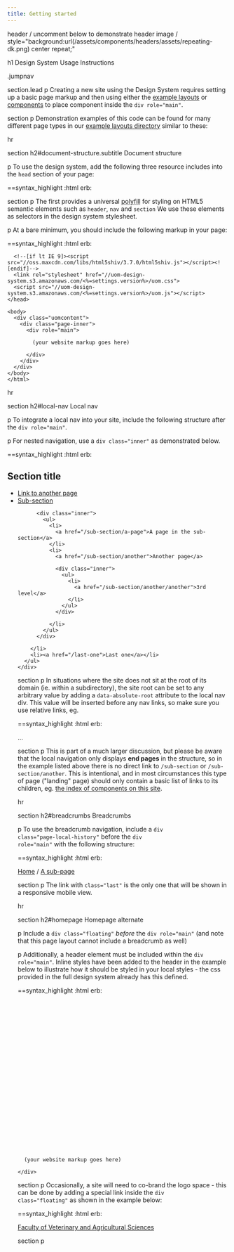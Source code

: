 ```yaml
---
title: Getting started
---
```

header
  / uncomment below to demonstrate header image
  / style="background:url(/assets/components/headers/assets/repeating-dk.png) center repeat;"

  h1 Design System Usage Instructions

  .jumpnav

section.lead
  p Creating a new site using the Design System requires setting up a basic page markup and then using either the <a href="/layouts">example layouts</a> or <a href="/components">components</a> to place component inside the <code>div role="main"</code>.

section
  p Demonstration examples of this code can be found for many different page types in our <a href="/layouts">example layouts directory</a> similar to these:

hr

section
  h2#document-structure.subtitle Document structure

  p To use the design system, add the following three resource includes into the <code>head</code> section of your page:

==syntax_highlight :html
  erb:
    <!--[if lt IE 9]><script src="//oss.maxcdn.com/libs/html5shiv/3.7.0/html5shiv.js"></script><![endif]-->
    <link rel="stylesheet" href="//uom-design-system.s3.amazonaws.com/<%=settings.version%>/uom.css">
    <script src="//uom-design-system.s3.amazonaws.com/<%=settings.version%>/uom.js"></script>

section
  p The first provides a universal <abbr title="Reproduce modern functionality in older browser">polyfill</abbr> for styling on HTML5 semantic elements such as <code>header</code>, <code>nav</code> and <code>section</code> We use these elements as selectors in the design system stylesheet.

  p At a bare minimum, you should include the following markup in your page:

==syntax_highlight :html
  erb:
    <!DOCTYPE html>
    <html>
    <head>
      <meta charset="utf-8" />
      <meta content="width=device-width, initial-scale=1.0" name="viewport" />
      <meta content="IE=edge" http-equiv="X-UA-Compatible" />
      <title> (any page title) </title>

      <!--[if lt IE 9]><script src="//oss.maxcdn.com/libs/html5shiv/3.7.0/html5shiv.js"></script><![endif]-->
      <link rel="stylesheet" href="//uom-design-system.s3.amazonaws.com/<%=settings.version%>/uom.css">
      <script src="//uom-design-system.s3.amazonaws.com/<%=settings.version%>/uom.js"></script>
    </head>

    <body>
      <div class="uomcontent">
        <div class="page-inner">
          <div role="main">

            (your website markup goes here)

          </div>
        </div>
      </div>
    </body>
    </html>

hr

section
  h2#local-nav Local nav

  p To integrate a local nav into your site, include the following structure after the <code>div role="main"</code>.

  p For nested navigation, use a <code>div class="inner"</code> as demonstrated below.

==syntax_highlight :html
  erb:
    <div class="no-js" id="sitemap" role="navigation">
      <h2>Section title</h2>
      <ul>
        <li>
          <a href="/another">Link to another page</a>
        </li>
        <li>
          <a href="/sub-section">Sub-section</a>

          <div class="inner">
            <ul>
              <li>
                <a href="/sub-section/a-page">A page in the sub-section</a>
              </li>
              <li>
                <a href="/sub-section/another">Another page</a>

                <div class="inner">
                  <ul>
                    <li>
                      <a href="/sub-section/another/another">3rd level</a>
                    </li>
                  </ul>
                </div>

              </li>
            </ul>
          </div>

        </li>
        <li><a href="/last-one">Last one</a></li>
      </ul>
    </div>

section
  p In situations where the site does not sit at the root of its domain (ie. within a subdirectory), the site root can be set to any arbitrary value by adding a <code>data-absolute-root</code> attribute to the local nav div. This value will be inserted before any nav links, so make sure you use relative links, eg.

==syntax_highlight :html
  erb:
    <div class="no-js" id="sitemap" role="navigation" data-absolute-root="/sitehome">
    ...
    </div>

section
  p This is part of a much larger discussion, but please be aware that the local navigation only displays <strong>end pages</strong> in the structure, so in the example listed above there is no direct link to <code>/sub-section</code> or <code>/sub-section/another</code>. This is intentional, and in most circumstances this type of page ("landing" page) should only contain a basic list of links to its children, eg. <a href="/components">the index of components on this site</a>.

hr

section
  h2#breadcrumbs Breadcrumbs

  p To use the breadcrumb navigation, include a <code>div class="page-local-history"</code> before the <code>div role="main"</code> with the following structure:

==syntax_highlight :html
  erb:
    <div class="page-local-history">
      <a class="root" href="/" title="Website Home">Home</a>
      <span>/</span>
      <a class="last" href="" title="A sub-page">A sub-page</a>
    </div>

section
  p The link with <code>class="last"</code> is the only one that will be shown in a responsive mobile view.

hr

section
  h2#homepage Homepage alternate

  p Include a <code>div class="floating"</code> *before* the <code>div role="main"</code> (and note that this page layout cannot include a breadcrumb as well)

  p Additionally, a header element must be included within the <code>div role="main"</code>. Inline styles have been added to the header in the example below to illustrate how it should be styled in your local styles - the css provided in the full design system already has this defined.

==syntax_highlight :html
  erb:
    <div class="floating"></div>
    <div role="main">
      <header style="background-image:url(//uom-design-system.s3.amazonaws.com/templates/0.1/components/globals/bg-banner-2edd2279a97e316344e7831983ef6868.jpg);background-size:cover;min-height:300px"></header>

      (your website markup goes here)

    </div>

section
  p Occasionally, a site will need to co-brand the logo space - this can be done by adding a special link inside the <code>div class="floating"</code> as shown in the example below:

==syntax_highlight :html
  erb:
    <div class="floating">
      <a class="page-header-home" href="/">Faculty of Veterinary and Agricultural Sciences</a>
    </div>

section
  p
    <img src="/assets/images/fvas-header.jpg" alt="">
